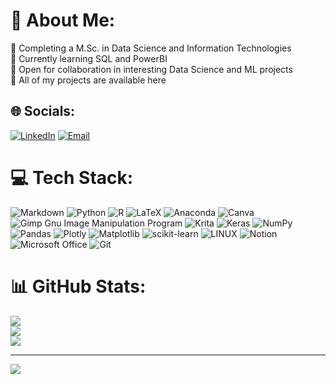 # 💫 About Me:
🔭 Completing a M.Sc. in Data Science and Information Technologies<br>🌱 Currently learning SQL and PowerBI<br>🐝 Open for collaboration in interesting Data Science and ML projects<br>🌿 All of my projects are available here


## 🌐 Socials:
[![LinkedIn](https://img.shields.io/badge/LinkedIn-%230077B5.svg?logo=linkedin&logoColor=white)](https://linkedin.com/in/grigoris-ntoulaveris) 
[![Email](https://img.shields.io/badge/Email-%23D14836.svg?logo=gmail&logoColor=white)](mailto:gntoulaveris@gmail)



# 💻 Tech Stack:
![Markdown](https://img.shields.io/badge/markdown-%23000000.svg?style=for-the-badge&logo=markdown&logoColor=white) ![Python](https://img.shields.io/badge/python-3670A0?style=for-the-badge&logo=python&logoColor=ffdd54) ![R](https://img.shields.io/badge/r-%23276DC3.svg?style=for-the-badge&logo=r&logoColor=white) ![LaTeX](https://img.shields.io/badge/latex-%23008080.svg?style=for-the-badge&logo=latex&logoColor=white) ![Anaconda](https://img.shields.io/badge/Anaconda-%2344A833.svg?style=for-the-badge&logo=anaconda&logoColor=white) ![Canva](https://img.shields.io/badge/Canva-%2300C4CC.svg?style=for-the-badge&logo=Canva&logoColor=white) ![Gimp Gnu Image Manipulation Program](https://img.shields.io/badge/Gimp-657D8B?style=for-the-badge&logo=gimp&logoColor=FFFFFF) ![Krita](https://img.shields.io/badge/Krita-203759?style=for-the-badge&logo=krita&logoColor=EEF37B) ![Keras](https://img.shields.io/badge/Keras-%23D00000.svg?style=for-the-badge&logo=Keras&logoColor=white) ![NumPy](https://img.shields.io/badge/numpy-%23013243.svg?style=for-the-badge&logo=numpy&logoColor=white) ![Pandas](https://img.shields.io/badge/pandas-%23150458.svg?style=for-the-badge&logo=pandas&logoColor=white) ![Plotly](https://img.shields.io/badge/Plotly-%233F4F75.svg?style=for-the-badge&logo=plotly&logoColor=white) ![Matplotlib](https://img.shields.io/badge/Matplotlib-%23ffffff.svg?style=for-the-badge&logo=Matplotlib&logoColor=black) ![scikit-learn](https://img.shields.io/badge/scikit--learn-%23F7931E.svg?style=for-the-badge&logo=scikit-learn&logoColor=white) ![LINUX](https://img.shields.io/badge/Linux-FCC624?style=for-the-badge&logo=linux&logoColor=black) ![Notion](https://img.shields.io/badge/Notion-%23000000.svg?style=for-the-badge&logo=notion&logoColor=white) ![Microsoft Office](https://img.shields.io/badge/Microsoft_Office-D83B01?style=for-the-badge&logo=microsoft-office&logoColor=white) ![Git](https://img.shields.io/badge/git-%23F05033.svg?style=for-the-badge&logo=git&logoColor=white)

# 📊 GitHub Stats:
![](https://github-readme-stats.vercel.app/api?username=gntoulaveris&theme=calm&hide_border=false&include_all_commits=false&count_private=false)<br/>
![](https://github-readme-streak-stats.herokuapp.com/?user=gntoulaveris&theme=calm&hide_border=false)<br/>
![](https://github-readme-stats.vercel.app/api/top-langs/?username=gntoulaveris&theme=calm&hide_border=false&include_all_commits=false&count_private=false&layout=compact)

---
[![](https://visitcount.itsvg.in/api?id=gntoulaveris&icon=0&color=0)](https://visitcount.itsvg.in)

<!-- Proudly created with GPRM ( https://gprm.itsvg.in ) -->

<!---
gntoulaveris/gntoulaveris is a ✨ special ✨ repository because its `README.md` (this file) appears on your GitHub profile.
You can click the Preview link to take a look at your changes.
--->
